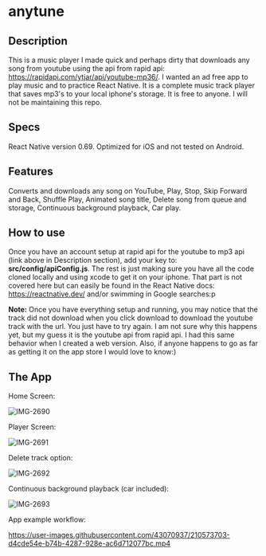 # anytune
## Description

This is a music player I made quick and perhaps dirty that downloads any song from youtube using the api from rapid api: https://rapidapi.com/ytjar/api/youtube-mp36/. I wanted an ad free app to play music and to practice React Native. It is a complete music track player that saves mp3's to your local iphone's storage. It is free to anyone. I will not be maintaining this repo. 

## Specs

React Native version 0.69.
Optimized for iOS and not tested on Android.

## Features

Converts and downloads any song on YouTube, Play, Stop, Skip Forward and Back, Shuffle Play, Animated song title, Delete song from queue and storage, Continuous background playback, Car play.

## How to use

Once you have an account setup at rapid api for the youtube to mp3 api (link above in Description section), add your key to: **src/config/apiConfig.js**. The rest is just making sure you have all the code cloned locally and using xcode to get it on your iphone. That part is not covered here but can easily be found in the React Native docs: https://reactnative.dev/ and/or swimming in Google searches:p

**Note:** Once you have everything setup and running, you may notice that the track did not download when you click download to download the youtube track with the url. You just have to try again. I am not sure why this happens yet, but my guess it is the youtube api from rapid api. I had this same behavior when I created a web version. Also, if anyone happens to go as far as getting it on the app store I would love to know:)

## The App


Home Screen:

![IMG-2690](https://user-images.githubusercontent.com/43070937/210638508-f8a955f3-615c-47e1-a7c5-4506e1567b83.PNG)

Player Screen:

![IMG-2691](https://user-images.githubusercontent.com/43070937/210638525-97f4a465-53d2-4685-8066-327c9af5b899.PNG)

Delete track option:

![IMG-2692](https://user-images.githubusercontent.com/43070937/210638536-531fb1d7-b2b9-4c02-b034-94003df7e4fc.PNG)

Continuous background playback (car included):

![IMG-2693](https://user-images.githubusercontent.com/43070937/210655265-7a45636f-159b-4321-b9a4-ace6bc95447f.PNG)

App example workflow:

https://user-images.githubusercontent.com/43070937/210573703-d4cde54e-b74b-4287-928e-ac6d712077bc.mp4

